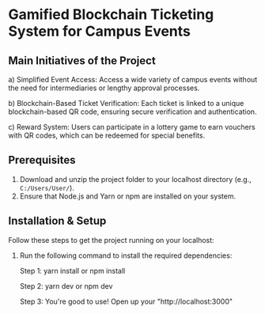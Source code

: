 # Gamified Blockchain Ticketing System for Campus Events

## Main Initiatives of the Project

a) Simplified Event Access: 
Access a wide variety of campus events without the need for intermediaries or lengthy approval processes.

b) Blockchain-Based Ticket Verification: 
Each ticket is linked to a unique blockchain-based QR code, ensuring secure verification and authentication.

c) Reward System: 
Users can participate in a lottery game to earn vouchers with QR codes, which can be redeemed for special benefits.

## Prerequisites

1. Download and unzip the project folder to your localhost directory (e.g., `C:/Users/User/`).
2. Ensure that Node.js and Yarn or npm are installed on your system.

## Installation & Setup

Follow these steps to get the project running on your localhost:

1. Run the following command to install the required dependencies:
   
   Step 1: yarn install or npm install
   
   Step 2: yarn dev or npm dev
   
   Step 3: You're good to use! Open up your "http://localhost:3000"


   

